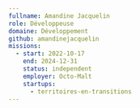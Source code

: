 ```yaml
---
fullname: Amandine Jacquelin
role: Développeuse
domaine: Développement
github: amandinejacquelin
missions:
  - start: 2022-10-17
    end: 2024-12-31
    status: independent
    employer: Octo-Malt
    startups:
      - territoires-en-transitions
---
```


